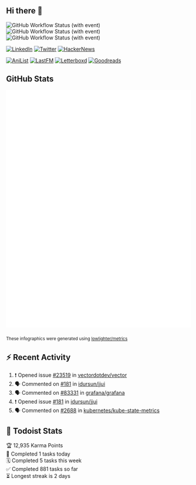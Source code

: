 ## Hi there 👋

![GitHub Workflow Status (with event)](https://img.shields.io/github/actions/workflow/status/PrayagS/PrayagS/metrics.yml?style=plastic&label=GitHub%20metrics)
![GitHub Workflow Status (with event)](https://img.shields.io/github/actions/workflow/status/PrayagS/PrayagS/github-recent-activity.yml?style=plastic&label=GitHub%20recent%20activity)
![GitHub Workflow Status (with event)](https://img.shields.io/github/actions/workflow/status/PrayagS/PrayagS/todoist.yml?style=plastic&label=Todoist%20activity)

[![LinkedIn](https://img.shields.io/badge/linkedin-%231E77B5.svg?&style=flat&logo=linkedin&logoColor=white)](https://linkedin.com/in/prayag-savsani)
[![Twitter](https://img.shields.io/badge/twitter-%2300acee.svg?&style=flat&logo=twitter&logoColor=white)](https://twitter.com/PrayagSavsani)
[![HackerNews](https://img.shields.io/hackernews/user-karma/PrayagS?style=flat&logo=ycombinator&logoColor=%23f0652f&labelColor=%23ffffff&color=%23f0652f)](https://news.ycombinator.com/user?id=PrayagS)

[![AniList](https://img.shields.io/badge/%20Prayagmatic-%2520?logo=anilist&logoColor=%2302A9FF&color=%23ffffff)](https://anilist.co/user/Prayagmatic/)
[![LastFM](https://img.shields.io/badge/%20PrayagS527-%2520?logo=lastdotfm&logoColor=%23ffffff&color=%23d51007)](https://www.last.fm/user/PrayagS527)
[![Letterboxd](https://img.shields.io/badge/%20Prayagmatic-%2520?logo=letterboxd&logoColor=%23202830&color=%23ffffff)](https://letterboxd.com/Prayagmatic/)
[![Goodreads](https://img.shields.io/badge/%20Prayagmatic-%2520?logo=goodreads&logoColor=%2375420e&color=%23e9e5cd)](https://www.goodreads.com/user/show/170988088-prayagmatic)

## GitHub Stats

![](./col1.metrics.svg)

<sub>These infographics were generated using [lowlighter/metrics](https://github.com/lowlighter/metrics)</sub>

## :zap: Recent Activity

<!--START_SECTION:activity-->
1. ❗ Opened issue [#23519](https://github.com/vectordotdev/vector/issues/23519) in [vectordotdev/vector](https://github.com/vectordotdev/vector)
2. 🗣 Commented on [#181](https://github.com/idursun/jjui/issues/181#issuecomment-3079452603) in [idursun/jjui](https://github.com/idursun/jjui)
3. 🗣 Commented on [#83331](https://github.com/grafana/grafana/issues/83331#issuecomment-3069293292) in [grafana/grafana](https://github.com/grafana/grafana)
4. ❗ Opened issue [#181](https://github.com/idursun/jjui/issues/181) in [idursun/jjui](https://github.com/idursun/jjui)
5. 🗣 Commented on [#2688](https://github.com/kubernetes/kube-state-metrics/issues/2688#issuecomment-3067447593) in [kubernetes/kube-state-metrics](https://github.com/kubernetes/kube-state-metrics)
<!--END_SECTION:activity-->

## :memo: Todoist Stats

<!-- TODO-IST:START -->
🏆  12,935 Karma Points           
🌸  Completed 1 tasks today           
🗓  Completed 5 tasks this week           
✅  Completed 881 tasks so far           
⏳  Longest streak is 2 days
<!-- TODO-IST:END -->
